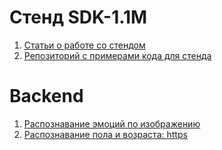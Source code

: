 # Cтенд SDK-1.1M
1. [Статьи о работе со стендом](http://cs-blog.ru/tag/sdk-1-1m/page/2/)
2. [Репозиторий с примерами кода для стенда](https://github.com/lmtspbru/SDK-1.1M)
  
  
# Backend
1. [Распознавание эмоций по изображению](https://github.com/thoughtworksarts/EmoPy)
2. [Распознавание пола и возраста: https](//github.com/mowshon/age-and-gender)

